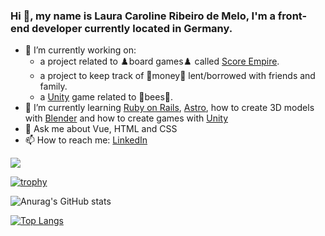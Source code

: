 ### Hi 👋, my name is Laura Caroline Ribeiro de Melo, I'm a front-end developer currently located in Germany.

- 🔭 I’m currently working on:
  - a project related to ♟️board games♟️ called [Score Empire](https://score-empire.com).
  - a project to keep track of 💸money💸 lent/borrowed with friends and family.
  - a [Unity](https://unity.com/) game related to 🐝bees🐝.
- 🌱 I’m currently learning [Ruby on Rails](https://rubyonrails.org/), [Astro](https://astro.build), how to create 3D models with [Blender](https://www.blender.org/) and how to create games with [Unity](https://unity.com/)
- 💬 Ask me about Vue, HTML and CSS
- 📫 How to reach me: [LinkedIn](https://www.linkedin.com/in/laura-melo/)

![](https://komarev.com/ghpvc/?username=Hanawa02)

[![trophy](https://github-profile-trophy.vercel.app/?username=Hanawa02&theme=darkhub)](https://github.com/ryo-ma/github-profile-trophy)

![Anurag's GitHub stats](https://github-readme-stats-five-wine-82.vercel.app/api?username=Hanawa02&show_icons=true&theme=dark&count_private=true)

[![Top Langs](https://github-readme-stats-five-wine-82.vercel.app/api/top-langs/?username=Hanawa02&layout=donut&langs_count=10)](https://github.com/Hanawa02/github-readme-stats)
